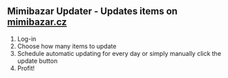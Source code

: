 ## Mimibazar Updater - Updates items on [mimibazar.cz](https://www.mimibazar.cz/)
1. Log-in
1. Choose how many items to update
1. Schedule automatic updating for every day or simply manually click the update button
1. Profit!
